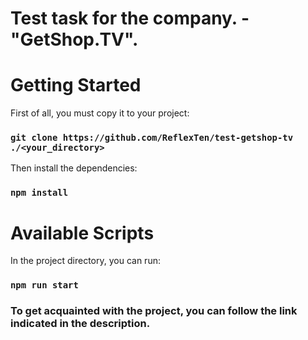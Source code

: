 # Test task for the company. - "GetShop.TV".

# Getting Started

First of all, you must copy it to your project:

### `git clone https://github.com/ReflexTen/test-getshop-tv ./<your_directory>`

Then install the dependencies:

### `npm install`

# Available Scripts

In the project directory, you can run:

### `npm run start`

### To get acquainted with the project, you can follow the link indicated in the description.
